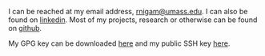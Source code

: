 I can be reached at my email address, [rnigam@umass.edu](mailto:rnigam@umass.edu).
I can also be found on [linkedin](https://linkedin.com/rachit-nigam).
Most of my projects, research or otherwise can be found on
[github](https://github.com/rachitnigam).

My GPG key can be downloaded [here](resources/gpg.txt) and my public
SSH key [here](resources/id_rsa.pub).
